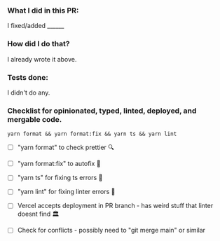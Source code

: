### What I did in this PR:
I fixed/added ______

### How did I do that?
I already wrote it above.

### Tests done:
I didn't do any.

### Checklist for opinionated, typed, linted, deployed, and mergable code.
`yarn format && yarn format:fix && yarn ts && yarn lint`

- [ ] "yarn format" to check prettier 🔍
- [ ] "yarn format:fix" to autofix 💃
- [ ] "yarn ts" for fixing ts errors 🎉
- [ ] "yarn lint" for fixing linter errors 🫢
- [ ] Vercel accepts deployment in PR branch - has weird stuff that linter doesnt find 🏛️
- [ ] Check for conflicts - possibly need to "git merge main" or similar

